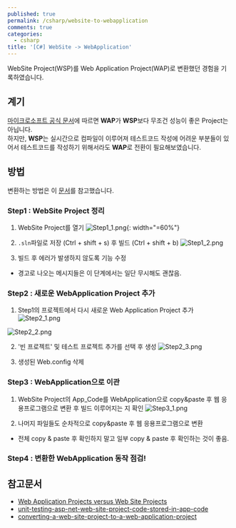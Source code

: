 ```yaml
---
published: true
permalink: /csharp/website-to-webapplication
comments: true
categories:
  - csharp
title: '[C#] WebSite -> WebApplication'
---
```

WebSite Project(WSP)를 Web Application Project(WAP)로 변환했던 경험을 기록하였습니다.  


## 계기 
[마이크로소프트 공식 문서](https://docs.microsoft.com/ko-kr/previous-versions/dd547590(v=vs.100))에 따르면 **WAP**가 **WSP**보다 무조건 성능이 좋은 Project는 아닙니다.   
하지만, **WSP**는 실시간으로 컴파일이 이루어져 테스트코드 작성에 어려운 부분들이 있어서 테스트코드를 작성하기 위해서라도 **WAP**로 전환이 필요해보였습니다.   




## 방법 
변환하는 방법은 이 [문서](https://devblogs.microsoft.com/aspnet/converting-a-web-site-project-to-a-web-application-project/)를 참고했습니다. 

### Step1 : WebSite Project 정리
1. WebSite Project를 열기 
![Step1_1.png]({{site.baseurl}}/assets/images/csharp/website-to-webapplication_Step1_1.png){: width="=60%"}  

2. `.sln`파일로 저장 (Ctrl + shift + s) 후 빌드 (Ctrl + shift + b)
![Step1_2.png]({{site.baseurl}}/assets/images/csharp/website-to-webapplication_Step1_2.png)

3. 빌드 후 에러가 발생하지 않도록 기능 수정 
  - 경고로 나오는 메시지들은 이 단계에서는 일단 무시해도 괜찮음. 



### Step2 : 새로운 WebApplication Project 추가 
1. Step1의 프로젝트에서 다시 새로운 Web Application Project 추가 
  ![Step2_1.png]({{site.baseurl}}/assets/images/csharp/website-to-webapplication_Step2_1.png)  

  ![Step2_2.png]({{site.baseurl}}/assets/images/csharp/website-to-webapplication_Step2_2.png)

2. '빈 프로젝트' 및 테스트 프로젝트 추가를 선택 후 생성 
![Step2_3.png]({{site.baseurl}}/assets/images/csharp/website-to-webapplication_Step2_3.png)

3. 생성된 Web.config 삭제 



### Step3 : WebApplication으로 이관 
1. WebSite Project의 App_Code를 WebApplication으로 copy&paste 후 웹 응용프로그램으로 변환 후 빌드 이루어지는 지 확인 
![Step3_1.png]({{site.baseurl}}/assets/images/csharp/website-to-webapplication_Step3_1.png)

2. 나머지 파일들도 순차적으로 copy&paste 후 웹 응용프로그램으로 변환
- 전체 copy & paste 후 확인하지 말고 일부 copy & paste 후 확인하는 것이 좋음. 
    
      

### Step4 : 변환한 WebApplication 동작 점검! 
  
  
## 참고문서 
- [Web Application Projects versus Web Site Projects](https://docs.microsoft.com/ko-kr/previous-versions/dd547590(v=vs.100))
- [unit-testing-asp-net-web-site-project-code-stored-in-app-code](https://stackoverflow.com/questions/1198555/unit-testing-asp-net-web-site-project-code-stored-in-app-code)
- [converting-a-web-site-project-to-a-web-application-project](https://devblogs.microsoft.com/aspnet/converting-a-web-site-project-to-a-web-application-project/)
